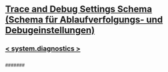 # [Trace and Debug Settings Schema (Schema für Ablaufverfolgungs- und Debugeinstellungen)](index.md)
## [< system.diagnostics >](system-diagnostics-element.md)
### [<assert>](assert-element.md)
### [<performanceCounters>](performancecounters-element.md)
### [<sharedListeners>](sharedlisteners-element.md)
#### [<add>](add-element-for-sharedlisteners.md)
##### [<filter>](filter-element-for-add-for-sharedlisteners.md)
### [<sources>](sources-element.md)
#### [<source>](source-element.md)
##### [<listeners>](listeners-element-for-source.md)
###### [<add>](add-element-for-listeners-for-source.md)
####### [<filter>](filter-element-for-add-for-listeners-for-source.md)
###### [<clear>](clear-element-for-listeners-for-source.md)
###### [<remove>](remove-element-for-listeners-for-source.md)
### [<switches>](switches-element.md)
#### [<add>](add-element-for-switches.md)
### [<trace>](trace-element.md)
#### [<listeners>](listeners-element-for-trace.md)
##### [<add>](add-element-for-listeners-for-trace.md)
###### [<filter>](filter-element-for-add-for-listeners-for-trace.md)
##### [<clear>](clear-element-for-listeners-for-trace.md)
##### [<remove>](remove-element-for-listeners-for-trace.md)
